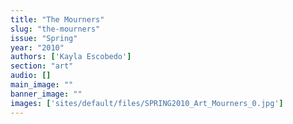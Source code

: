 ```yaml
---
title: "The Mourners"
slug: "the-mourners"
issue: "Spring"
year: "2010"
authors: ['Kayla Escobedo']
section: "art"
audio: []
main_image: ""
banner_image: ""
images: ['sites/default/files/SPRING2010_Art_Mourners_0.jpg']
---
```

